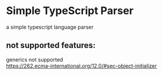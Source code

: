 # Simple TypeScript Parser
a simple typescript language parser

## not supported features:
generics not supported\
https://262.ecma-international.org/12.0/#sec-object-initializer
